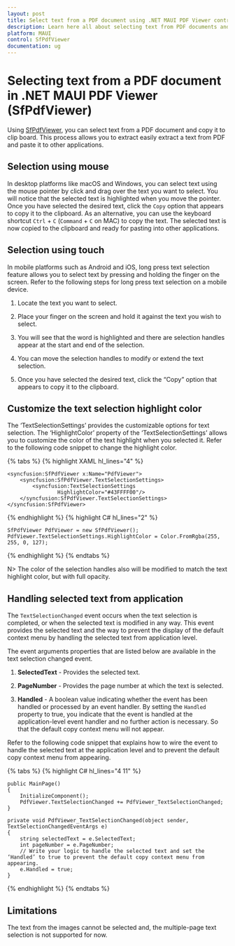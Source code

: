 ```yaml
---
layout: post
title: Select text from a PDF document using .NET MAUI PDF Viewer control | Syncfusion
description: Learn here all about selecting text from PDF documents and copying it to the clipboard using Syncfusion .NET MAUI PDF Viewer (SfPdfViewer).
platform: MAUI
control: SfPdfViewer
documentation: ug
---
```


# Selecting text from a PDF document in .NET MAUI PDF Viewer (SfPdfViewer)

Using [SfPdfViewer](https://help.syncfusion.com/cr/maui/Syncfusion.Maui.PdfViewer.SfPdfViewer.html), you can select text from a PDF document and copy it to clip board. This process allows you to extract easily extract a text from PDF and paste it to other applications.

## Selection using mouse

In desktop platforms like macOS and Windows, you can select text using the mouse pointer by click and drag over the text you want to select. You will notice that the selected text is highlighted when you move the pointer. 
Once you have selected the desired text, click the `Copy` option that appears to copy it to the clipboard. As an alternative, you can use the keyboard shortcut <code>Ctrl</code> + <code>C</code> (<code>Command</code> + <code>C</code> on MAC) to copy the text. The selected text is now copied to the clipboard and ready for pasting into other applications.

## Selection using touch

In mobile platforms such as Android and iOS, long press text selection feature allows you to select text by pressing and holding the finger on the screen. Refer to the following steps for long press text selection on a mobile device.

1.	Locate the text you want to select.

2.	Place your finger on the screen and hold it against the text you wish to select.

3.	You will see that the word is highlighted and there are selection handles appear at the start and end of the selection.

4.	You can move the selection handles to modify or extend the text selection.

5.	Once you have selected the desired text, click the “Copy” option that appears to copy it to the clipboard.

## Customize the text selection highlight color

The ‘TextSelectionSettings’ provides the customizable options for text selection. The ‘HighlightColor’ property of the  ‘TextSelectionSettings’ allows you to customize the color of the text highlight when you selected it. Refer to the following code snippet to change the highlight color.

{% tabs %}
{% highlight XAML hl_lines="4" %}

    <syncfusion:SfPdfViewer x:Name="PdfViewer">
        <syncfusion:SfPdfViewer.TextSelectionSettings>
            <syncfusion:TextSelectionSettings 
                    HighlightColor="#43FFFF00"/>
        </syncfusion:SfPdfViewer.TextSelectionSettings>
    </syncfusion:SfPdfViewer>

{% endhighlight %}
{% highlight C# hl_lines="2" %}

	SfPdfViewer PdfViewer = new SfPdfViewer();
	PdfViewer.TextSelectionSettings.HighlightColor = Color.FromRgba(255, 255, 0, 127);

{% endhighlight %}
{% endtabs %}

N> The color of the selection handles also will be modified to match the text highlight color, but with full opacity.

## Handling selected text from application

The `TextSelectionChanged` event occurs when the text selection is completed, or when the selected text is modified in any way. This event provides the selected text and the way to prevent the display of the default context menu by handling the selected text from application level.

The event arguments properties that are listed below are available in the text selection changed event.

1.	<b>SelectedText</b> - Provides the selected text.

2.	<b>PageNumber</b> - Provides the page number at which the text is selected.

3.	<b>Handled</b> -  A boolean value indicating whether the event has been handled or processed by an event handler. By setting the `Handled` property to true, you indicate that the event is handled at the application-level event handler and no further action is necessary. So that the default copy context menu will not appear.

Refer to the following code snippet that explains how to wire the event to handle the selected text at the application level and to prevent the default copy context menu from appearing.

{% tabs %}
{% highlight C# hl_lines="4 11" %}

	public MainPage()
	{
		InitializeComponent();
        PdfViewer.TextSelectionChanged += PdfViewer_TextSelectionChanged;
    }

    private void PdfViewer_TextSelectionChanged(object sender, TextSelectionChangedEventArgs e)
    {
        string selectedText = e.SelectedText;
        int pageNumber = e.PageNumber;
        // Write your logic to handle the selected text and set the ‘Handled’ to true to prevent the default copy context menu from appearing.
        e.Handled = true;
    }

{% endhighlight %}
{% endtabs %}

## Limitations

The text from the images cannot be selected and, the multiple-page text selection is not supported for now.